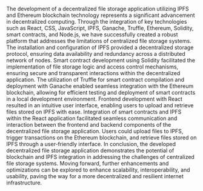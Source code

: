 
The development of a decentralized file storage application utilizing IPFS and Ethereum blockchain technology 
represents a significant advancement in decentralized computing. Through the integration of key technologies 
such as React, CSS, JavaScript, IPFS, Ganache, Truffle, Ethereum, Solidity, smart contracts, and Node.js, we have 
successfully created a robust platform that addresses the limitations of centralized file storage systems.
The installation and configuration of IPFS provided a decentralized storage protocol, ensuring data availability 
and redundancy across a distributed network of nodes. Smart contract development using Solidity facilitated the 
implementation of file storage logic and access control mechanisms, ensuring secure and transparent interactions 
within the decentralized application.
The utilization of Truffle for smart contract compilation and deployment with Ganache enabled seamless 
integration with the Ethereum blockchain, allowing for efficient testing and deployment of smart contracts in a 
local development environment. Frontend development with React resulted in an intuitive user interface, enabling 
users to upload and retrieve files stored on IPFS with ease.
Integration of smart contracts and IPFS within the React application facilitated seamless communication and 
interaction between the frontend and backend components of the decentralized file storage application. Users 
could upload files to IPFS, trigger transactions on the Ethereum blockchain, and retrieve files stored on IPFS 
through a user-friendly interface.
In conclusion, the developed decentralized file storage application demonstrates the potential of blockchain and 
IPFS integration in addressing the challenges of centralized file storage systems. Moving forward, further 
enhancements and optimizations can be explored to enhance scalability, interoperability, and usability, paving the 
way for a more decentralized and resilient internet infrastructure.

